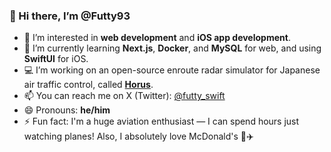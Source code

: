 ### 👋 Hi there, I’m @Futty93

- 👀 I’m interested in **web development** and **iOS app development**.
- 🌱 I’m currently learning **Next.js**, **Docker**, and **MySQL** for web, and using **SwiftUI** for iOS.
- 💻 I’m working on an open-source enroute radar simulator for Japanese air traffic control, called [**Horus**](https://github.com/Futty93/Horus).
- 📫 You can reach me on X (Twitter): [@futty_swift](https://twitter.com/futty_swift)
- 😄 Pronouns: **he/him**
- ⚡ Fun fact: I'm a huge aviation enthusiast — I can spend hours just watching planes! Also, I absolutely love McDonald's 🍔✈️

<!---
Futty93/Futty93 is a ✨ special ✨ repository because its `README.md` (this file) appears on your GitHub profile.
You can click the Preview link to take a look at your changes.
--->
